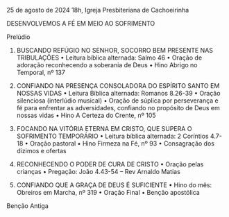 25 de agosto de 2024
18h, Igreja Presbiteriana de Cachoeirinha

DESENVOLVEMOS A FÉ EM MEIO AO SOFRIMENTO

Prelúdio

1. BUSCANDO REFÚGIO NO SENHOR, SOCORRO BEM PRESENTE NAS TRIBULAÇÕES
•	Leitura bíblica alternada: Salmo 46
•	Oração de adoração reconhecendo a soberania de Deus
•	Hino Abrigo no Temporal, nº 137

2. CONFIANDO NA PRESENÇA CONSOLADORA DO ESPÍRITO SANTO EM NOSSAS VIDAS
•	Leitura Bíblica alternada: Romanos 8.26-39
•	Oração silenciosa (interlúdio musical)
•	Oração de súplica por perseverança e fé para enfrentar as adversidades, confiando no propósito de Deus em nossas vidas
•	Hino A Certeza do Crente, nº 105

3. FOCANDO NA VITÓRIA ETERNA EM CRISTO, QUE SUPERA O SOFRIMENTO TEMPORÁRIO
•	Leitura bíblica alternada: 2 Coríntios 4.7-18
•	Oração pastoral
•	Hino Firmeza na Fé, nº 93
•	Consagração dos dízimos e ofertas

4. RECONHECENDO O PODER DE CURA DE CRISTO
•	Oração pelas crianças 
•	Pregação: João 4.43-54 – Rev Arnaldo Matias

5. CONFIANDO QUE A GRAÇA DE DEUS É SUFICIENTE
•	Hino do mês: Obreiros em Marcha, nº 319
•	Oração Final
•	Benção apostólica

Benção Antiga